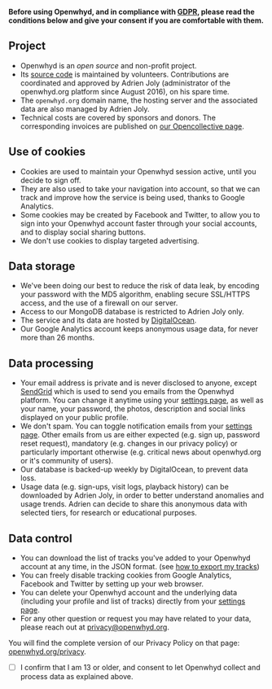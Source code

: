 **Before using Openwhyd, and in compliance with [GDPR](https://www.eugdpr.org/), please read the conditions below and give your consent if you are comfortable with them.**

## Project

- Openwhyd is an *open source* and non-profit project.
- Its [source code](https://github.com/openwhyd/openwhyd) is maintained by volunteers. Contributions are coordinated and approved by Adrien Joly (administrator of the openwhyd.org platform since August 2016), on his spare time.
- The `openwhyd.org` domain name, the hosting server and the associated data are also managed by Adrien Joly.
- Technical costs are covered by sponsors and donors. The corresponding invoices are published on [our Opencollective page](https://opencollective.com/openwhyd).

## Use of cookies

- Cookies are used to maintain your Openwhyd session active, until you decide to sign off.
- They are also used to take your navigation into account, so that we can track and improve how the service is being used, thanks to Google Analytics.
- Some cookies may be created by Facebook and Twitter, to allow you to sign into your Openwhyd account faster through your social accounts, and to display social sharing buttons.
- We don't use cookies to display targeted advertising.

## Data storage

- We've been doing our best to reduce the risk of data leak, by encoding your password with the MD5 algorithm, enabling secure SSL/HTTPS access, and the use of a firewall on our server.
- Access to our MongoDB database is restricted to Adrien Joly only.
- The service and its data are hosted by [DigitalOcean](https://www.digitalocean.com/security/gdpr/).
- Our Google Analytics account keeps anonymous usage data, for never more than 26 months.

## Data processing

- Your email address is private and is never disclosed to anyone, except [SendGrid](https://sendgrid.com/policies/tos/) which is used to send you emails from the Openwhyd platform. You can change it anytime using your [settings page](https://openwhyd.org/settings), as well as your name, your password, the photos, description and social links displayed on your public profile.
- We don't spam. You can toggle notification emails from your [settings page](https://openwhyd.org/settings). Other emails from us are either expected (e.g. sign up, password reset request), mandatory (e.g. changes in our privacy policy) or particularly important otherwise (e.g. critical news about openwhyd.org or it's community of users).
- Our database is backed-up weekly by DigitalOcean, to prevent data loss.
- Usage data (e.g. sign-ups, visit logs, playback history) can be downloaded by Adrien Joly, in order to better understand anomalies and usage trends. Adrien can decide to share this anonymous data with selected tiers, for research or educational purposes.

## Data control

- You can download the list of tracks you've added to your Openwhyd account at any time, in the JSON format. (see [how to export my tracks](https://github.com/openwhyd/openwhyd/blob/master/docs/FAQ.md#how-to-export-my-tracks--comment-exporter-ma-musique-en-csv-ou-json-))
- You can freely disable tracking cookies from Google Analytics, Facebook and Twitter by setting up your web browser.
- You can delete your Openwhyd account and the underlying data (including your profile and list of tracks) directly from your [settings page](https://openwhyd.org/settings).
- For any other question or request you may have related to your data, please reach out at [privacy@openwhyd.org](mailto:privacy@openwhyd.org).

You will find the complete version of our Privacy Policy on that page: [openwhyd.org/privacy](/privacy).

- [ ] I confirm that I am 13 or older, and consent to let Openwhyd collect and process data as explained above.
